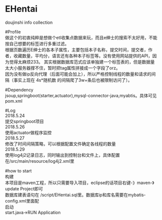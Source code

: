 # EHentai
doujinshi info collection

#Profile</br>
  做这个的初衷纯粹是想做个etl收集点数据来玩，而且e绅士的搜索不太好用，不能按自己想要的标签进行多重过滤。</br>
  根据页数遍历E绅士的各本子属性，主要包括本子名称，提交时间，提交者，作者，收藏数量，平均分，语言还有各种本子标签等。没有使用网站提供的API，因为觉得太麻烦233。
其实根据数据库范式应该单独建一个标签表的，但是数据量太大小服务器撑不住，暂时把tag属性拼接成一个字段了orz。</br>
  因为没有做ip反向代理（后面可能会加上），所以严格控制线程的数量和请求的间隔（事实上现在 4s*随机数 的间隔爬了3w+条后也被限制访问了）。</br>
  
#Dependency</br>
  jsoup,springboot(starter,actuator),mysql-connector-java,myabtis。具体可见pom.xml</br>
  
#Log</br>
  2018.5.24 </br>
  提交springboot项目</br>
  2018.5.26</br>
  使用actuator做程序监控</br>
  2018.5.27</br>
  修改了时间间隔策略，可以根据配置文件确定各线程的数量</br>
  2018.5.29</br>
  使用log4j2记录日志，同时输出到控制台和文件上，具体配置在/src/main/resource/log4j2.xml里</br>

#how to start</br>
  构建</br>
      本项目是maven工程，所以只需要导入项目，eclipse的话项目右键-》maven-》update Project即可</br>
      数据库建表语句在 /script/EHentai.sql里。数据库ip和库名需要在mybatis-config.xml里面配</br>
  启动</br>
      start.java->RUN Application</br>
